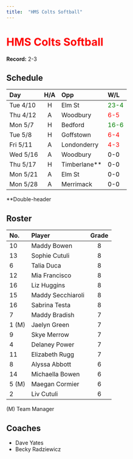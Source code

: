 ```yaml
---
title:  "HMS Colts Softball"
---
```

# <span style="color:red">HMS Colts Softball</span>

**Record:** 2-3

## Schedule

|Day       | H/A | Opp        | W/L                                   |
|:---------|:---:|:-----------|:--------------------------------------|
| Tue 4/10 |H    |Elm St      | <span style="color:green">23-4</span> |
| Thu 4/12 |A    |Woodbury    | <span style="color:red">6-5</span>    |
| Mon 5/7  |H    |Bedford     | <span style="color:green">16-6</span> |
| Tue 5/8  |H    |Goffstown   | <span style="color:red">6-4</span>    |
| Fri 5/11 |A    |Londonderry | <span style="color:red">4-3</span>    |
| Wed 5/16 |A    |Woodbury    | <span style="color:black">0-0</span>  |
| Thu 5/17 |H    |Timberlane**| <span style="color:black">0-0</span>  |
| Mon 5/21 |A    |Elm St      | <span style="color:black">0-0</span>  |
| Mon 5/28 |A    |Merrimack   | <span style="color:black">0-0</span>  |

**Double-header

## Roster

|No.     |Player           | Grade|
|:-------|:----------------|:----:|
|10      |Maddy Bowen      | 8    |
|13      |Sophie Cutuli    | 8    |
|6       |Talia Duca       | 8    |
|12      |Mia Francisco    | 8    |
|16      |Liz Huggins      | 8    |
|15      |Maddy Secchiaroli| 8    |
|16      |Sabrina Testa    | 8    |
|7       |Maddy Bradish    | 7    |
|1 (M)   |Jaelyn Green     | 7    |
|9       |Skye Merrow      | 7    |
|4       |Delaney Power    | 7    |
|11      |Elizabeth Rugg   | 7    |
|8       |Alyssa Abbott    | 6    |
|14      |Michaella Bowen  | 6    |
|5 (M)   |Maegan Cormier   | 6    |
|2       |Liv Cutuli       | 6    |

(M) Team Manager

## Coaches
* Dave Yates
* Becky Radziewicz

